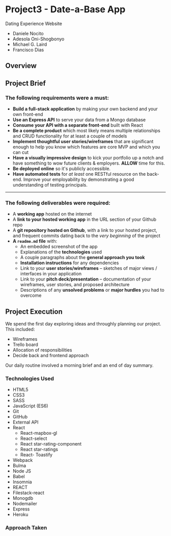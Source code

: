 # Project3 - Date-a-Base App
Dating Experience Website

- Daniele Nocito
- Adesola Oni-Shogbonyo
- Michael G. Laird
- Francisco Dias


## Overview







## Project Brief

### The following requirements were a must:

* **Build a full-stack application** by making your own backend and your own front-end
* **Use an Express API** to serve your data from a Mongo database
* **Consume your API with a separate front-end** built with React
* **Be a complete product** which most likely means multiple relationships and CRUD functionality for at least a couple of models
* **Implement thoughtful user stories/wireframes** that are significant enough to help you know which features are core MVP and which you can cut
* **Have a visually impressive design** to kick your portfolio up a notch and have something to wow future clients & employers. **ALLOW** time for this.
* **Be deployed online** so it's publicly accessible.
* **Have automated tests** for _at least_ one RESTful resource on the back-end. Improve your employability by demonstrating a good understanding of testing principals.

---

### The following deliverables were required:

* A **working app** hosted on the internet
* A **link to your hosted working app** in the URL section of your Github repo
* A **git repository hosted on Github**, with a link to your hosted project, and frequent commits dating back to the _very beginning_ of the project
* **A `readme.md` file** with:
    * An embedded screenshot of the app
    * Explanations of the **technologies** used
    * A couple paragraphs about the **general approach you took**
    * **Installation instructions** for any dependencies
    * Link to your **user stories/wireframes** – sketches of major views / interfaces in your application
    * Link to your **pitch deck/presentation** – documentation of your wireframes, user stories, and proposed architecture
    * Descriptions of any **unsolved problems** or **major hurdles** you had to overcome

## Project Execution

We spend the first day exploring ideas and throughly planning our project. This included:
* Wireframes
* Trello board
* Allocation of responsibilities
* Decide back and frontend approach

Our daily routine involved a morning brief and an end of day summary.


### Technologies Used
* HTML5
* CSS3
* SASS
* JavaScript (ES6)
* Git
* GitHub
* External API
* React
  * React-mapbox-gl
  * React-select
  * React star-rating-component
  * React star-ratings
  * React- Toastify
* Webpack
* Bulma
* Node JS
* Babel
* Insomnia
* REACT
* Filestack-react
* Monogdb
* Nodemailer
* Express
* Heroku


### Approach Taken
